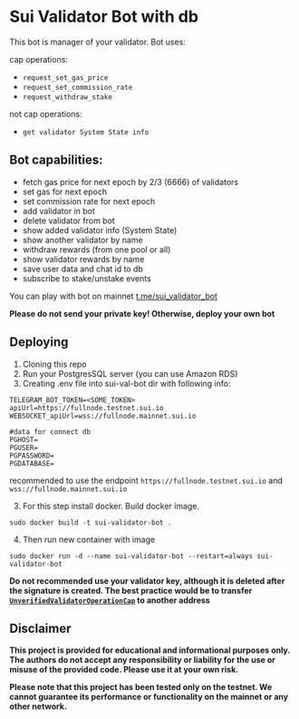 # Sui Validator Bot with db

This bot is manager of your validator. Bot uses:

cap operations:

-  `request_set_gas_price`
-  `request_set_commission_rate`
-  `request_withdraw_stake`

not cap operations:

-  `get validator System State info`

## Bot capabilities:

-  fetch gas price for next epoch by 2/3 (6666) of validators
-  set gas for next epoch
-  set commission rate for next epoch
-  add validator in bot
-  delete validator from bot
-  show added validator info (System State)
-  show another validator by name
-  withdraw rewards (from one pool or all)
-  show validator rewards by name
-  save user data and chat id to db
-  subscribe to stake/unstake events

You can play with bot on mainnet [t.me/sui_validator_bot](https://t.me/sui_validator_bot)

**Please do not send your private key! Otherwise, deploy your own bot**

## Deploying

1. Cloning this repo
2. Run your PostgresSQL server (you can use Amazon RDS)
3. Creating .env file into sui-val-bot dir with following info:

```
TELEGRAM_BOT_TOKEN=<SOME_TOKEN>
apiUrl=https://fullnode.testnet.sui.io
WEBSOCKET_apiUrl=wss://fullnode.mainnet.sui.io

#data for connect db
PGHOST=
PGUSER=
PGPASSWORD=
PGDATABASE=
```

recommended to use the endpoint `https://fullnode.testnet.sui.io` and `wss://fullnode.mainnet.sui.io`

3. For this step install docker. Build docker image.

```
sudo docker build -t sui-validator-bot .
```

4. Then run new container with image

```
sudo docker run -d --name sui-validator-bot --restart=always sui-validator-bot
```

**Do not recommended use your validator key, although it is deleted after the signature is created. The best practice
would be to transfer
[`UnverifiedValidatorOperationCap`](https://github.com/MystenLabs/sui/blob/main/nre/sui_for_node_operators.md#operation-cap)
to another address**

## Disclaimer

**This project is provided for educational and informational purposes only. The authors do not accept any responsibility
or liability for the use or misuse of the provided code. Please use it at your own risk.**

**Please note that this project has been tested only on the testnet. We cannot guarantee its performance or
functionality on the mainnet or any other network.**
